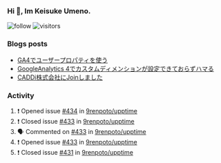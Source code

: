 ### Hi 👋, Im Keisuke Umeno.

<!--
**9renpoto/9renpoto** is a ✨ _special_ ✨ repository because its `README.md` (this file) appears on your GitHub profile.

Here are some ideas to get you started:

- 🔭 I’m currently working on ...
- 🌱 I’m currently learning ...
- 👯 I’m looking to collaborate on ...
- 🤔 I’m looking for help with ...
- 💬 Ask me about ...
- 📫 How to reach me: ...
- 😄 Pronouns: ...
- ⚡ Fun fact: ...
-->

![follow](https://img.shields.io/github/followers/9renpoto?label=Follow&style=social)
![visitors](https://komarev.com/ghpvc/?username=9renpoto&label=Profile%20views&color=0e75b6&style=flat)

### Blogs posts

<!-- BLOG-POST-LIST:START -->
- [GA4でユーザープロパティを使う](https://9renpoto.dev/2021/02/21/google-analytics-4-user-properties/)
- [GoogleAnalytics 4でカスタムディメンションが設定できておらずハマる](https://9renpoto.dev/2021/02/13/google-analytics-4/)
- [CADDi株式会社にJoinしました](https://9renpoto.dev/2020/12/05/join/)
<!-- BLOG-POST-LIST:END -->

### Activity

<!--START_SECTION:activity-->
1. ❗️ Opened issue [#434](https://github.com/9renpoto/upptime/issues/434) in [9renpoto/upptime](https://github.com/9renpoto/upptime)
2. ❗️ Closed issue [#433](https://github.com/9renpoto/upptime/issues/433) in [9renpoto/upptime](https://github.com/9renpoto/upptime)
3. 🗣 Commented on [#433](https://github.com/9renpoto/upptime/issues/433) in [9renpoto/upptime](https://github.com/9renpoto/upptime)
4. ❗️ Opened issue [#433](https://github.com/9renpoto/upptime/issues/433) in [9renpoto/upptime](https://github.com/9renpoto/upptime)
5. ❗️ Closed issue [#431](https://github.com/9renpoto/upptime/issues/431) in [9renpoto/upptime](https://github.com/9renpoto/upptime)
<!--END_SECTION:activity-->

<!--START_SECTION:waka-->
<!--END_SECTION:waka-->
